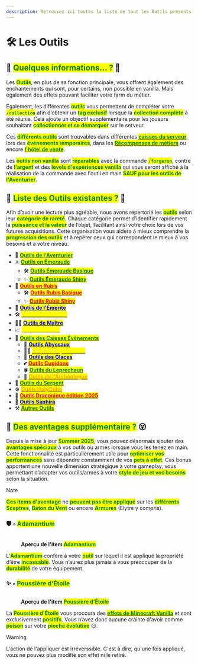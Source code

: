 ```yaml
---
description: Retrouvez ici toutes la liste de tout les Outils présents sur le serveur.
---
```


# 🛠️ Les Outils

## 💠 <mark style="color:green;">Quelques informations... ?</mark> 📃

Les <mark style="color:green;">**Outils**</mark>, en plus de sa fonction principale, vous offrent également des enchantements qui sont, pour certains, non possible en vanilla. Mais également des effets pouvant faciliter votre farm du métier.

Également, les différentes <mark style="color:green;">**outils**</mark> vous permettent de compléter votre **<mark style="color:green;">`/collection`</mark>** afin d’obtenir un <mark style="color:green;">**tag exclusif**</mark> lorsque la <mark style="color:green;">**collection complète**</mark> a été réunie. Cela ajoute un objectif supplémentaire pour les joueurs souhaitant <mark style="color:green;">**collectionner et se démarquer**</mark> sur le serveur.

Ces <mark style="color:green;">**différents outils**</mark> sont trouvables dans différentes [<mark style="color:green;">**caisses du serveur**</mark>](https://wiki.evolucraft.fr/le-gameplay/les-caisses), lors des <mark style="color:green;">**événements temporaires**</mark>, dans les [<mark style="color:green;">**Récompenses de métiers**</mark>](https://wiki.evolucraft.fr/le-gameplay/les-metiers#progression) ou encore [<mark style="color:green;">**l'hôtel de vente**</mark>](https://wiki.evolucraft.fr/le-gameplay/le-commerce#hotel-des-ventes).

Les <mark style="color:green;">**outils non vanilla**</mark> sont <mark style="color:green;">**réparables**</mark> avec la commande <mark style="color:green;">**`/forgeron`**</mark>, contre de <mark style="color:green;">**l'argent**</mark> et des <mark style="color:green;">**levels d'expériences vanilla**</mark> qui vous seront affiché à la réalisation de la commande avec l'outil en main <mark style="color:green;">**SAUF pour les outils de l'Aventurier**</mark>.

## 💠 <mark style="color:green;">Liste des Outils existantes ?</mark> 📑

Afin d’avoir une lecture plus agréable, nous avons répertorié les <mark style="color:green;">**outils**</mark> selon leur <mark style="color:green;">**catégorie de rareté**</mark>. Chaque catégorie permet d’identifier rapidement la <mark style="color:green;">**puissance et la valeur**</mark> de l’objet, facilitant ainsi votre choix lors de vos futures acquisitions. Cette organisation vous aidera à mieux comprendre la <mark style="color:green;">**progression des outils**</mark> et à repérer ceux qui correspondent le mieux à vos besoins et à votre niveau.  

* 🤠 [<mark style="color:green;"><strong>Outils de l'Aventurier</strong></mark>](https://wiki.evolucraft.fr/codex/outils/aventurier)
* ✳️ [<mark style="color:green;"><strong>Outils en Émeraude</strong></mark>](https://wiki.evolucraft.fr/codex/outils/emeraude)
  * 🛠️ [<mark style="color:green;"><strong>Outils Émeraude Basique</strong></mark>](https://wiki.evolucraft.fr/codex/outils/emeraude#outils-en-émeraude)
  * ✨ [<mark style="color:green;"><strong>Outils Émeraude Shiny</strong></mark>](https://wiki.evolucraft.fr/codex/outils/emeraude#outils-en-émeraude-shiny)
* 🔻 [<mark style="color:red;"><strong>Outils en Rubis</strong></mark>](https://wiki.evolucraft.fr/codex/outils/rubis)
  * 🛠️ [<mark style="color:red;"><strong>Outils Rubis Basique</strong></mark>](https://wiki.evolucraft.fr/codex/outils/emeraude#outils-en-rubis)
  * ✨ [<mark style="color:red;"><strong>Outils Rubis Shiny</strong></mark>](https://wiki.evolucraft.fr/codex/outils/emeraude#outils-en-rubis-shiny)
* 💎 [<mark style="color:blue;"><strong>Outils de l'Émérite</strong></mark>](https://wiki.evolucraft.fr/codex/outils/emerite)
* 🛠️ [<mark style="color:yellow;"><strong>Outils des Métiers</strong></mark>](https://wiki.evolucraft.fr/codex/outils/metiers)
* 👨‍🎓 [<mark style="color:blue;"><strong>Outils de Maître</strong></mark>](https://wiki.evolucraft.fr/codex/outils/maitre)
* 📈 [<mark style="color:yellow;"><strong>Outils Évolutifs</strong></mark>](https://wiki.evolucraft.fr/codex/outils/evolutive)
* 🎁 [<mark style="color:green;"><strong>Outils des Caisses Évènements</strong></mark>](https://wiki.evolucraft.fr/codex/outils/caisses)
  * 🌊 [<mark style="color:blue;"><strong>Outils Abyssaux</strong></mark>](https://wiki.evolucraft.fr/codex/outils/caisses#outils-abyssaux)
  * 🏴‍☠️ [<mark style="color:yellow;"><strong>Outils Conquistadors</strong></mark>](https://wiki.evolucraft.fr/codex/outils/caisses#outils-conquistadors)
  * 🧊 [<mark style="color:blue;"><strong>Outils des Glaces</strong></mark>](https://wiki.evolucraft.fr/codex/outils/caisses#outils-des-glaces)
  * 💕 [<mark style="color:red;"><strong>Outils Cupidons</strong></mark>](https://wiki.evolucraft.fr/codex/outils/caisses#outils-cupidon)
  * 🍀 [<mark style="color:green;"><strong>Outils du Leprechaun</strong></mark>](https://wiki.evolucraft.fr/codex/outils/caisses#outils-du-leprechaun)
  * 🦴 [<mark style="color:orange;"><strong>Outils de l'Archéologue</strong></mark>](https://wiki.evolucraft.fr/codex/outils/caisses#outils-de-larchéologue)
* 🐍 [<mark style="color:green;"><strong>Outils du Serpent</strong></mark>](https://wiki.evolucraft.fr/codex/outils/serpent)
* ⚙️ [<mark style="color:orange;"><strong>Outils HolyCube</strong></mark>](https://wiki.evolucraft.fr/codex/outils/holycube)
* 🐲 [<mark style="color:red;"><strong>Outils Draconique édition 2025</strong></mark>](https://wiki.evolucraft.fr/codex/outils/draconique2025)
* 🐉 [<mark style="color:blue;"><strong>Outils Saphira</strong></mark>](https://wiki.evolucraft.fr/codex/outils/saphira)
* ⚒️ [<mark style="color:green;"><strong>Autres Outils</strong></mark>](https://wiki.evolucraft.fr/codex/outils/?)

## 💠 <mark style="color:green;">Des aventages supplémentaire ?</mark> 😵

Depuis la mise à jour <mark style="color:green;">**Summer 2025**</mark>, vous pouvez désormais ajouter des <mark style="color:green;">**avantages spéciaux**</mark> à vos outils ou armes lorsque vous les tenez en main. Cette fonctionnalité est particulièrement utile pour <mark style="color:green;">**optimiser vos performances**</mark> sans dépendre constamment de vos <mark style="color:green;">**pets à effet**</mark>. Ces bonus apportent une nouvelle dimension stratégique à votre gameplay, vous permettant d’adapter vos outils/armes à votre <mark style="color:green;">**style de jeu et vos besoins**</mark> selon la situation.

> [!NOTE]
> <mark style="color:green;"><strong>Ces items d'aventage</strong></mark> ne <mark style="color:green;"><strong>peuvent pas être appliqué</strong></mark> sur les <mark style="color:green;"><strong>différents Sceptres</strong></mark>, <mark style="color:green;"><strong>Baton du Vent</strong></mark> ou encore <mark style="color:green;"><strong>Armures</strong></mark> (Elytre y compris). 

### 🛡️ ◦ <mark style="color:green;">Adamantium</mark>
<figure align="left"><img src="../.gitbook/assets/Codex/Outils/Adamantium.png" alt=""><figcaption><p><strong>Aperçu de l'item <mark style="color:green;">Adamantium</mark></strong></p></figcaption></figure>

L’<mark style="color:green;">**Adamantium**</mark> confère à votre <mark style="color:green;">**outil**</mark> sur lequel il est appliqué la propriété d’être <mark style="color:green;">**incassable**</mark>. Vous n’aurez plus jamais à vous préoccuper de la <mark style="color:green;">**durabilité**</mark> de votre équipement.

### ✨ ◦ <mark style="color:green;">Poussière d'Étoile</mark>
<figure align="left"><img src="../.gitbook/assets/Codex/Outils/PoussiereEtoile.png" alt=""><figcaption><p><strong>Aperçu de l'item <mark style="color:green;">Poussière d'Étoile</mark></strong></p></figcaption></figure>

La <mark style="color:green;">**Poussière d'Étoile**</mark> vous proccura des [<mark style="color:green;">**effets de Minecraft Vanilla**</mark>](https://fr.minecraft.wiki/w/Effet) et sont exclusivement <mark style="color:green;">**positifs**</mark>. Vous n’avez donc aucune crainte d'avoir comme <mark style="color:green;">**poison**</mark> sur votre <mark style="color:green;">**pioche évolutive**</mark> 😌.

> [!WARNING]
> L'action de l'appliquer est irréverssible. C'est à dire, qu'une fois appliqué, vous ne pouvez plus modifié son effet ni le retiré.



